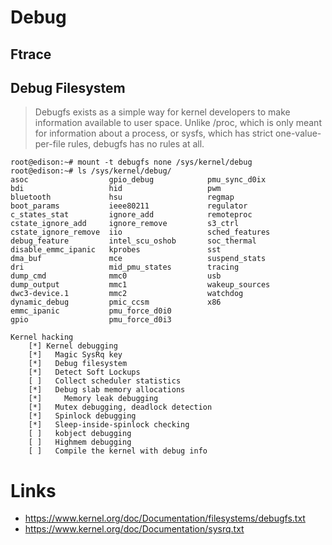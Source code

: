 Debug
==

## Ftrace

## Debug Filesystem

> Debugfs exists as a simple way for kernel developers to make information available to user space.  Unlike /proc, which is only meant for information about a process, or sysfs, which has strict one-value-per-file rules, debugfs has no rules at all.


    root@edison:~# mount -t debugfs none /sys/kernel/debug
    root@edison:~# ls /sys/kernel/debug/
    asoc                  gpio_debug            pmu_sync_d0ix
    bdi                   hid                   pwm
    bluetooth             hsu                   regmap
    boot_params           ieee80211             regulator
    c_states_stat         ignore_add            remoteproc
    cstate_ignore_add     ignore_remove         s3_ctrl
    cstate_ignore_remove  iio                   sched_features
    debug_feature         intel_scu_oshob       soc_thermal
    disable_emmc_ipanic   kprobes               sst
    dma_buf               mce                   suspend_stats
    dri                   mid_pmu_states        tracing
    dump_cmd              mmc0                  usb
    dump_output           mmc1                  wakeup_sources
    dwc3-device.1         mmc2                  watchdog
    dynamic_debug         pmic_ccsm             x86
    emmc_ipanic           pmu_force_d0i0
    gpio                  pmu_force_d0i3

    Kernel hacking
        [*] Kernel debugging
        [*]   Magic SysRq key
        [*]   Debug filesystem
        [*]   Detect Soft Lockups
        [ ]   Collect scheduler statistics
        [*]   Debug slab memory allocations
        [*]     Memory leak debugging
        [*]   Mutex debugging, deadlock detection
        [*]   Spinlock debugging
        [*]   Sleep-inside-spinlock checking
        [ ]   kobject debugging
        [ ]   Highmem debugging
        [ ]   Compile the kernel with debug info
    
# Links

- https://www.kernel.org/doc/Documentation/filesystems/debugfs.txt
- https://www.kernel.org/doc/Documentation/sysrq.txt